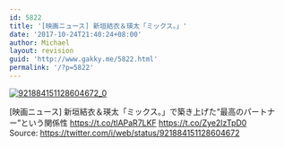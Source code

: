 ```yaml
---
id: 5822
title: '[映画ニュース] 新垣結衣＆瑛太「ミックス。」'
date: '2017-10-24T21:40:24+08:00'
author: Michael
layout: revision
guid: 'http://www.gakky.me/5822.html'
permalink: '/?p=5822'
---
```


[![921884151128604672_0](http://www.yui-aragaki.org/wp-content/uploads/2017/10/921884151128604672_0.jpg)](http://www.yui-aragaki.org/wp-content/uploads/2017/10/921884151128604672_0.jpg)

\[映画ニュース\] 新垣結衣＆瑛太「ミックス。」で築き上げた“最高のパートナー”という関係性 https://t.co/tlAPaR7LKF https://t.co/Zye2lzTpD0  
Source: <https://twitter.com/i/web/status/921884151128604672>